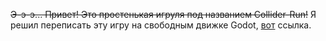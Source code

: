 ~~Э-э-э...
Привет!
Это простенькая игруля под названием Collider-Run!~~
Я решил переписать эту игру на свободным движке Godot, [вот](https://github.com/lotigara/collider-run-godot-edition) ссылка.
